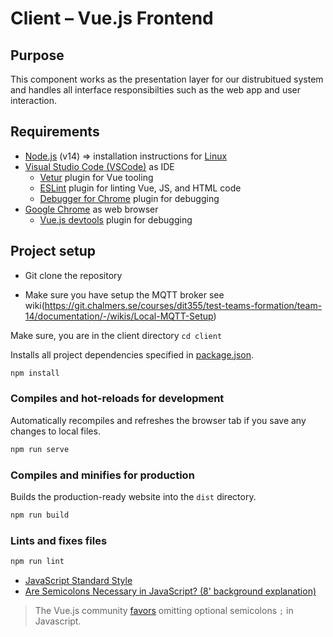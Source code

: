 # Client – Vue.js Frontend


## Purpose
This component works as the presentation layer for our distrubitued system and handles all interface responsibilties such as the web app and user interaction. 


## Requirements

* [Node.js](https://nodejs.org/en/download/) (v14) => installation instructions for [Linux](https://github.com/nodesource/distributions)
* [Visual Studio Code (VSCode)](https://code.visualstudio.com/) as IDE
  * [Vetur](https://marketplace.visualstudio.com/items?itemName=octref.vetur) plugin for Vue tooling
  * [ESLint](https://marketplace.visualstudio.com/items?itemName=dbaeumer.vscode-eslint) plugin for linting Vue, JS, and HTML code
  * [Debugger for Chrome](https://marketplace.visualstudio.com/items?itemName=msjsdiag.debugger-for-chrome) plugin for debugging
* [Google Chrome](https://www.google.com/chrome/) as web browser
  * [Vue.js devtools](https://chrome.google.com/webstore/detail/vuejs-devtools/nhdogjmejiglipccpnnnanhbledajbpd?hl=en) plugin for debugging

## Project setup
- Git clone the repository 

- Make sure you have setup the MQTT broker see wiki(https://git.chalmers.se/courses/dit355/test-teams-formation/team-14/documentation/-/wikis/Local-MQTT-Setup)

Make sure, you are in the client directory `cd client`

Installs all project dependencies specified in [package.json](./package.json).

```sh
npm install
```

### Compiles and hot-reloads for development

Automatically recompiles and refreshes the browser tab if you save any changes to local files.

```sh
npm run serve
```

### Compiles and minifies for production

Builds the production-ready website into the `dist` directory.

```sh
npm run build
```

### Lints and fixes files

```sh
npm run lint
```

* [JavaScript Standard Style](https://standardjs.com/rules-en.html)
* [Are Semicolons Necessary in JavaScript? (8' background explanation)](https://youtu.be/gsfbh17Ax9I)

> The Vue.js community [favors](https://forum.vuejs.org/t/semicolon-less-code-my-thoughts/4229) omitting optional semicolons `;` in Javascript.

